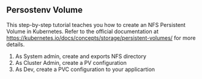 ## Persostenv Volume

This step-by-step tutorial teaches you how to create an NFS Persistent Volume in Kubernetes. Refer to the official documentation 
at https://kubernetes.io/docs/concepts/storage/persistent-volumes/ for more details.

1. As System admin, create and exports NFS directory 
2. As Cluster Admin, create a PV configuration
3. As Dev, create a PVC configuration to your applicartion


